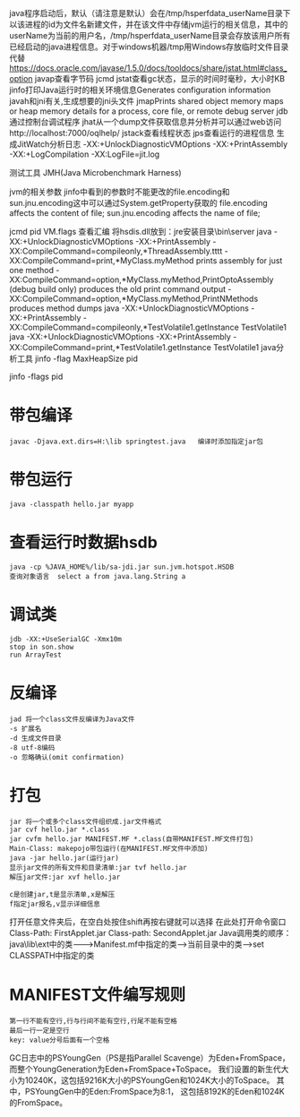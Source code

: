 java程序启动后，默认（请注意是默认）会在/tmp/hsperfdata_userName目录下以该进程的id为文件名新建文件，并在该文件中存储jvm运行的相关信息，其中的userName为当前的用户名，/tmp/hsperfdata_userName目录会存放该用户所有已经启动的java进程信息。对于windows机器/tmp用Windows存放临时文件目录代替
https://docs.oracle.com/javase/1.5.0/docs/tooldocs/share/jstat.html#class_option
javap查看字节码
jcmd
jstat查看gc状态，显示的时间时毫秒，大小时KB
jinfo打印Java运行时的相关环境信息Generates configuration information
javah和jni有关,生成想要的jni头文件
jmapPrints shared object memory maps or heap memory details for a process, core file, or remote debug server
jdb通过控制台调试程序
jhat从一个dump文件获取信息并分析并可以通过web访问http://localhost:7000/oqlhelp/
jstack查看线程状态
jps查看运行的进程信息
生成JitWatch分析日志
-XX:+UnlockDiagnosticVMOptions -XX:+PrintAssembly -XX:+LogCompilation -XX:LogFile=jit.log

测试工具
JMH(Java Microbenchmark Harness)

jvm的相关参数
jinfo中看到的参数时不能更改的file.encoding和sun.jnu.encoding这中可以通过System.getProperty获取的
file.encoding affects the content of file;
sun.jnu.encoding affects the name of file;


jcmd pid VM.flags
查看汇编
	将hsdis.dll放到：jre安装目录\bin\server
	java -XX:+UnlockDiagnosticVMOptions -XX:+PrintAssembly -XX:CompileCommand=compileonly,*ThreadAssembly.tttt 
	-XX:CompileCommand=print,*MyClass.myMethod prints assembly for just one method
	-XX:CompileCommand=option,*MyClass.myMethod,PrintOptoAssembly (debug build only) produces the old print command output
	-XX:CompileCommand=option,*MyClass.myMethod,PrintNMethods produces method dumps
	java -XX:+UnlockDiagnosticVMOptions -XX:+PrintAssembly -XX:CompileCommand=compileonly,*TestVolatile1.getInstance TestVolatile1
	java -XX:+UnlockDiagnosticVMOptions -XX:+PrintAssembly -XX:CompileCommand=print,*TestVolatile1.getInstance  TestVolatile1
java分析工具
jinfo -flag MaxHeapSize pid

jinfo -flags pid
# 带包编译
	javac -Djava.ext.dirs=H:\lib springtest.java   编译时添加指定jar包
# 带包运行
	java -classpath hello.jar myapp
# 查看运行时数据hsdb
	java -cp %JAVA_HOME%/lib/sa-jdi.jar sun.jvm.hotspot.HSDB
	查询对象语言	select a from java.lang.String a
# 调试类
	jdb -XX:+UseSerialGC -Xmx10m
	stop in son.show
	run ArrayTest
# 反编译
	jad 将一个class文件反编译为Java文件
	-s 扩展名
	-d 生成文件目录
	-8 utf-8编码
	-o 忽略确认(omit confirmation)
# 打包
	jar 将一个或多个class文件组织成.jar文件格式
	jar cvf hello.jar *.class
	jar cvfm hello.jar MANIFEST.MF *.class(自带MANIFEST.MF文件打包)
	Main-Class: makepojo带包运行(在MANIFEST.MF文件中添加)
	java -jar hello.jar(运行jar)
	显示jar文件的所有文件和目录清单:jar tvf hello.jar
	解压jar文件:jar xvf hello.jar
	
	c是创建jar,t是显示清单,x是解压
	f指定jar报名,v显示详细信息
	
打开任意文件夹后，在空白处按住shift再按右键就可以选择  在此处打开命令窗口
Class-Path: FirstApplet.jar
Class-path: SecondApplet.jar
Java调用类的顺序：java\lib\ext中的类--->Manifest.mf中指定的类-->当前目录中的类-->set CLASSPATH中指定的类
# MANIFEST文件编写规则
	第一行不能有空行,行与行间不能有空行,行尾不能有空格
	最后一行一定是空行
	key: value分号后面有一个空格
GC日志中的PSYoungGen（PS是指Parallel Scavenge）为Eden+FromSpace，
而整个YoungGeneration为Eden+FromSpace+ToSpace。
我们设置的新生代大小为10240K，这包括9216K大小的PSYoungGen和1024K大小的ToSpace。
其中，PSYoungGen中的Eden:FromSpace为8:1，
这包括8192K的Eden和1024K的FromSpace。	













